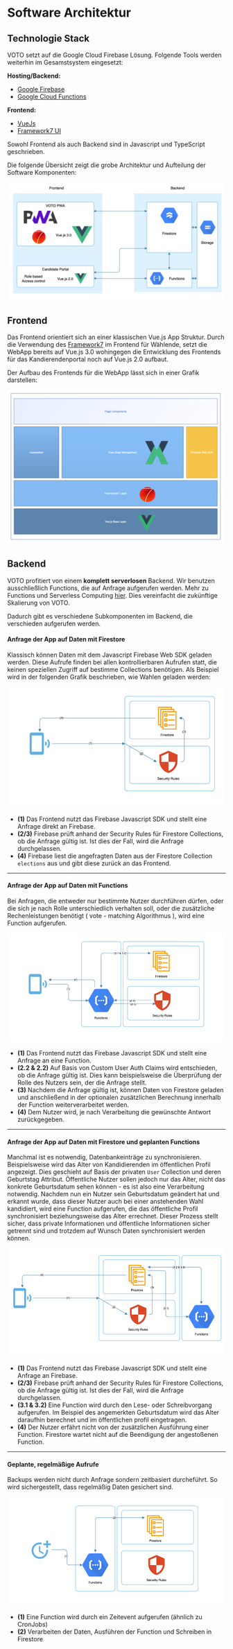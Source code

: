 # Software Architektur

## Technologie Stack

VOTO setzt auf die Google Cloud Firebase Lösung. Folgende Tools werden weiterhin im Gesamstsystem eingesetzt:

**Hosting/Backend:**

- [Google Firebase](https://firebase.google.com)
- [Google Cloud Functions](https://cloud.google.com/functions?hl=de)

**Frontend:**

- [VueJs](https://vuejs.org)
- [Framework7 UI](https://framework7.io)

Sowohl Frontend als auch Backend sind in Javascript und TypeScript geschrieben.

Die folgende Übersicht zeigt die grobe Architektur und Aufteilung der Software Komponenten:

![Software Komponenten](../res/overview.png "Software Komponenten")

## Frontend

Das Frontend orientiert sich an einer klassischen Vue.js App Struktur. Durch die Verwendung des [Framework7](https://framework7.io) im Frontend für Wählende, setzt die WebApp bereits auf Vue.js 3.0 wohingegen die Entwicklung des Frontends für das Kandierendenportal noch auf Vue.js 2.0 aufbaut.

Der Aufbau des Frontends für die WebApp lässt sich in einer Grafik darstellen:

![Frontend](../res/frontend.png "Frontend")

## Backend

VOTO profitiert von einem **komplett serverlosen** Backend. Wir benutzen ausschließlich Functions, die auf Anfrage aufgerufen werden. Mehr zu Functions und Serverless Computing [hier](https://en.wikipedia.org/wiki/Serverless_computing). Dies vereinfacht die zukünftige Skalierung von VOTO.

Dadurch gibt es verschiedene Subkomponenten im Backend, die verschieden aufgerufen werden.

#### Anfrage der App auf Daten mit Firestore

Klassisch können Daten mit dem Javascript Firebase Web SDK geladen werden. Diese Aufrufe finden bei allen kontrollierbaren Aufrufen statt, die keinen speziellen Zugriff auf bestimme Collections benötigen. Als Beispiel wird in der folgenden Grafik beschrieben, wie Wahlen geladen werden:

![Request data from firestore](../res/requestfirestore.png "Request data from firestore")

- **(1)** Das Frontend nutzt das Firebase Javascript SDK und stellt eine Anfrage direkt an Firebase.
- **(2/3)** Firebase prüft anhand der Security Rules für Firestore Collections, ob die Anfrage gültig ist. Ist dies der Fall, wird die Anfrage durchgelassen.
- **(4)** Firebase liest die angefragten Daten aus der Firestore Collection `elections` aus und gibt diese zurück an das Frontend.

---

#### Anfrage der App auf Daten mit Functions

Bei Anfragen, die entweder nur bestimmte Nutzer durchführen dürfen, oder die sich je nach Rolle unterschiedlich verhalten soll, oder die zusätzliche Rechenleistungen benötigt ( vote - matching Algorithmus ), wird eine Function aufgerufen.

![Request data from Function](../res/requestfunction.png "Request data from Function")

- **(1)** Das Frontend nutzt das Firebase Javascript SDK und stellt eine Anfrage an eine Function.
- **(2.2 & 2.2)** Auf Basis von Custom User Auth Claims wird entschieden, ob die Anfrage gültig ist. Dies kann beispielsweise die Überprüfung der Rolle des Nutzers sein, der die Anfrage stellt.
- **(3)** Nachdem die Anfrage gültig ist, können Daten von Firestore geladen und anschließend in der optionalen zusätzlichen Berechnung innerhalb der Function weiterverarbeitet werden.
- **(4)** Dem Nutzer wird, je nach Verarbeitung die gewünschte Antwort zurückgegeben.

---

#### Anfrage der App auf Daten mit Firestore und geplanten Functions

Manchmal ist es notwendig, Datenbankeinträge zu synchronisieren. Beispielsweise wird das Alter von Kandidierenden im öffentlichen Profil angezeigt. Dies geschieht auf Basis der privaten `User` Collection und deren Geburtstag Attribut. Öffentliche Nutzer sollen jedoch nur das Alter, nicht das konkrete Geburtsdatum sehen können - es ist also eine Verarbeitung notwendig. Nachdem nun ein Nutzer sein Geburtsdatum geändert hat und erkannt wurde, dass dieser Nutzer auch bei einer anstehenden Wahl kandidiert, wird eine Function aufgerufen, die das öffentliche Profil synchronisiert beziehungsweise das Alter errechnet. Dieser Prozess stellt sicher, dass private Informationen und öffentliche Informationen sicher getrennt sind und trotzdem auf Wunsch Daten synchronisiert werden können.

![Request data from firestore and functions](../res/requestfirestoreSubFunction.png "Request data from firestore and functions")

- **(1)** Das Frontend nutzt das Firebase Javascript SDK und stellt eine Anfrage an Firebase.
- **(2/3)** Firebase prüft anhand der Security Rules für Firestore Collections, ob die Anfrage gültig ist. Ist dies der Fall, wird die Anfrage durchgelassen.
- **(3.1 & 3.2)** Eine Function wird durch den Lese- oder Schreibvorgang aufgerufen. Im Beispiel des angemerkten Geburtsdatum wird das Alter daraufhin berechnet und im öffentlichen profil eingetragen.
- **(4)** Der Nutzer erfährt nicht von der zusätzlichen Ausführung einer Function. Firestore wartet nicht auf die Beendigung der angestoßenen Function.

---

#### Geplante, regelmäßige Aufrufe

Backups werden nicht durch Anfrage sondern zeitbasiert durcheführt. So wird sichergestellt, dass regelmäßig Daten gesichert sind.

![Scheduled functions](../res/scheduled.png "Scheduled functions")

- **(1)** Eine Function wird durch ein Zeitevent aufgerufen (ähnlich zu CronJobs)
- **(2)** Verarbeiten der Daten, Ausführen der Function und Schreiben in Firestore
